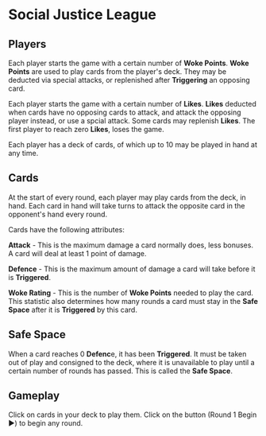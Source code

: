 # Social Justice League

## Players
Each player starts the game with a certain number of **Woke Points**. **Woke Points** are used to play cards from the player's deck. They may be deducted via special attacks, or replenished after **Triggering** an opposing card.

Each player starts the game with a certain number of **Likes**. **Likes** deducted when cards have no opposing cards to attack, and attack the opposing player instead, or use a spcial attack. Some cards may replenish **Likes**. The first player to reach zero **Likes**, loses the game.

Each player has a deck of cards, of which up to 10 may be played in hand at any time.

## Cards
At the start of every round, each player may play cards from the deck, in hand. Each card in hand will take turns to attack the opposite card in the opponent's hand every round.

Cards have the following attributes:

**Attack** - This is the maximum damage a card normally does, less bonuses. A card will deal at least 1 point of damage.

**Defence** - This is the maximum amount of damage a card will take before it is **Triggered**.

**Woke Rating** - This is the number of **Woke Points** needed to play the card. This statistic also determines how many rounds a card must stay in the **Safe Space** after it is **Triggered** by this card.

## Safe Space
When a card reaches 0 **Defenc**e, it has been **Triggered**. It must be taken out of play and consigned to the deck, where it is unavailable to play until a certain number of rounds has passed. This is called the **Safe Space**.

## Gameplay
Click on cards in your deck to play them. Click on the button (Round 1 Begin ►) to begin any round.

